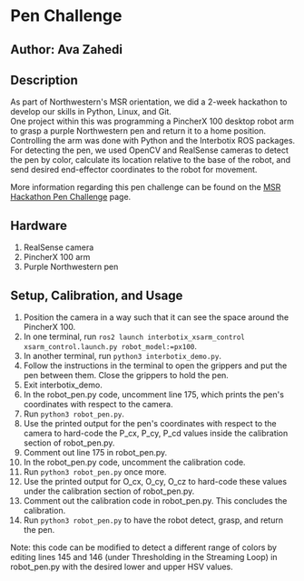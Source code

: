 # Pen Challenge    

## Author: Ava Zahedi  

## Description
As part of Northwestern's MSR orientation, we did a 2-week hackathon to develop our skills in Python, Linux, and Git.  
One project within this was programming a PincherX 100 desktop robot arm to grasp a purple Northwestern pen and return it to a home position. Controlling the arm was done with Python and the Interbotix ROS packages. For detecting the pen, we used OpenCV and RealSense cameras to detect the pen by color, calculate its location relative to the base of the robot, and send desired end-effector coordinates to the robot for movement.  

More information regarding this pen challenge can be found on the [MSR Hackathon Pen Challenge](https://nu-msr.github.io/hackathon/pen_challenge.html) page.  

## Hardware
1. RealSense camera
2. PincherX 100 arm
3. Purple Northwestern pen

## Setup, Calibration, and Usage
1. Position the camera in a way such that it can see the space around the PincherX 100.
2. In one terminal, run `ros2 launch interbotix_xsarm_control xsarm_control.launch.py robot_model:=px100`.
3. In another terminal, run `python3 interbotix_demo.py`.
4. Follow the instructions in the terminal to open the grippers and put the pen between them. Close the grippers to hold the pen.
5. Exit interbotix_demo.
6. In the robot_pen.py code, uncomment line 175, which prints the pen's coordinates with respect to the camera.
7. Run `python3 robot_pen.py`.
8. Use the printed output for the pen's coordinates with respect to the camera to hard-code the P_cx, P_cy, P_cd values inside the calibration section of robot_pen.py.
9. Comment out line 175 in robot_pen.py.
10. In the robot_pen.py code, uncomment the calibration code.
11. Run `python3 robot_pen.py` once more.
12. Use the printed output for O_cx, O_cy, O_cz to hard-code these values under the calibration section of robot_pen.py.
13. Comment out the calibration code in robot_pen.py. This concludes the calibration.
14. Run `python3 robot_pen.py` to have the robot detect, grasp, and return the pen.  

Note: this code can be modified to detect a different range of colors by editing lines 145 and 146 (under Thresholding in the Streaming Loop) in robot_pen.py with the desired lower and upper HSV values.